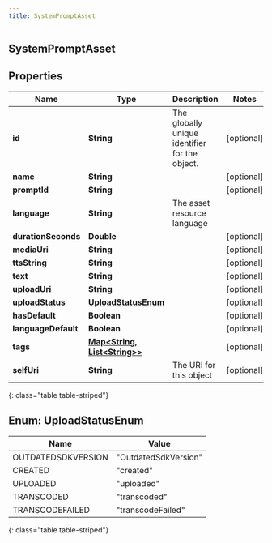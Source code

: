 ```yaml
---
title: SystemPromptAsset
---
```


## SystemPromptAsset

## Properties

| Name                | Type                                                                      | Description                                    | Notes      |
| ------------------- | ------------------------------------------------------------------------- | ---------------------------------------------- | ---------- |
| **id**              | <!----><!---->**String**<!---->                                           | The globally unique identifier for the object. | [optional] |
| **name**            | <!----><!---->**String**<!---->                                           |                                                | [optional] |
| **promptId**        | <!----><!---->**String**<!---->                                           |                                                | [optional] |
| **language**        | <!----><!---->**String**<!---->                                           | The asset resource language                    |            |
| **durationSeconds** | <!----><!---->**Double**<!---->                                           |                                                | [optional] |
| **mediaUri**        | <!----><!---->**String**<!---->                                           |                                                | [optional] |
| **ttsString**       | <!----><!---->**String**<!---->                                           |                                                | [optional] |
| **text**            | <!----><!---->**String**<!---->                                           |                                                | [optional] |
| **uploadUri**       | <!----><!---->**String**<!---->                                           |                                                | [optional] |
| **uploadStatus**    | [**UploadStatusEnum**](#UploadStatusEnum)<!---->                          |                                                | [optional] |
| **hasDefault**      | <!----><!---->**Boolean**<!---->                                          |                                                | [optional] |
| **languageDefault** | <!----><!---->**Boolean**<!---->                                          |                                                | [optional] |
| **tags**            | <!----><!---->[**Map&lt;String, List&lt;String&gt;&gt;**](List.md)<!----> |                                                | [optional] |
| **selfUri**         | <!----><!---->**String**<!---->                                           | The URI for this object                        | [optional] |

{: class="table table-striped"}

<a name="UploadStatusEnum"></a>

## Enum: UploadStatusEnum

| Name               | Value                          |
| ------------------ | ------------------------------ |
| OUTDATEDSDKVERSION | &quot;OutdatedSdkVersion&quot; |
| CREATED            | &quot;created&quot;            |
| UPLOADED           | &quot;uploaded&quot;           |
| TRANSCODED         | &quot;transcoded&quot;         |
| TRANSCODEFAILED    | &quot;transcodeFailed&quot;    |

{: class="table table-striped"}
